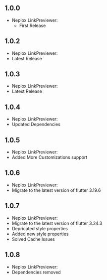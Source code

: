## 1.0.0

* Neplox LinkPreviewer:
  * First Release

## 1.0.2

* Neplox LinkPreviewer:
* Latest Release

## 1.0.3

* Neplox LinkPreviewer:
* Latest Release

## 1.0.4

* Neplox LinkPreviewer:
* Updated Dependencies

## 1.0.5

* Neplox LinkPreviewer:
* Added More Customizations support

## 1.0.6

* Neplox LinkPreviewer:
* Migrate to the latest version of flutter 3.19.6

## 1.0.7

* Neplox LinkPreviewer:
* Migrate to the latest version of flutter 3.24.3
* Depricated style properties
* Added new style properties
* Solved Cache Issues

## 1.0.8

* Neplox LinkPreviewer:
* Dependencies removed

